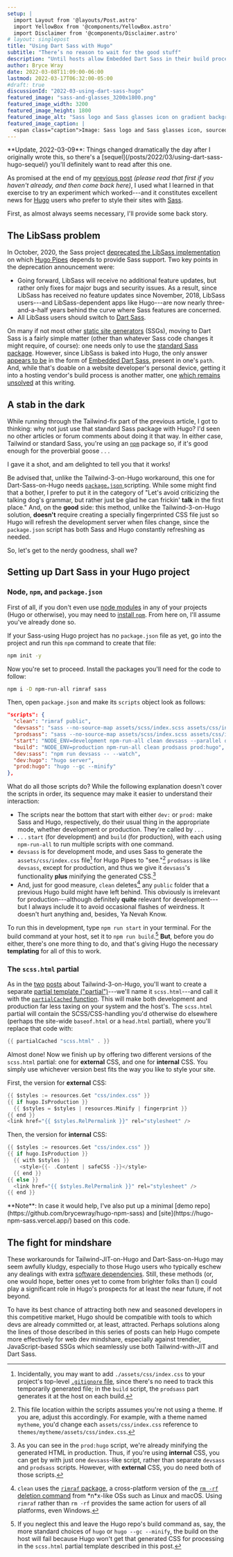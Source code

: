```yaml
---
setup: |
  import Layout from '@layouts/Post.astro'
  import YellowBox from '@components/YellowBox.astro'
  import Disclaimer from '@components/Disclaimer.astro'
# layout: singlepost
title: "Using Dart Sass with Hugo"
subtitle: "There’s no reason to wait for the good stuff"
description: "Until hosts allow Embedded Dart Sass in their build processes, here’s a not-too-hacky workaround for Sass-on-Hugo fans."
author: Bryce Wray
date: 2022-03-08T11:09:00-06:00
lastmod: 2022-03-17T06:32:00-05:00
#draft: true
discussionId: "2022-03-using-dart-sass-hugo"
featured_image: "sass-and-glasses_3200x1800.png"
featured_image_width: 3200
featured_image_height: 1800
featured_image_alt: "Sass logo and Sass glasses icon on gradient background"
featured_image_caption: |
  <span class="caption">Image: Sass logo and Sass glasses icon, sourced from <a href="https://sass-lang.com" target="_blank" rel="noopener">Sass website</a>; adapted in <a href="https://affinity.serif.com/en-us/designer/" target="_blank" rel="noopener">Affinity&nbsp;Designer</a></span>
---
```


<YellowBox>
**Update, 2022-03-09**: Things changed dramatically the day after I originally wrote this, so there's a [sequel](/posts/2022/03/using-dart-sass-hugo-sequel/) you'll definitely want to read after this one.
</YellowBox>

<Disclaimer />

As promised at the end of my [previous post](/posts/2022/03/making-tailwind-jit-work-hugo-version-3-edition/) *(please read that first if you haven't already, and then come back here)*, I used what I learned in that exercise to try an experiment which worked---and it constitutes excellent news for [Hugo](https://gohugo.io) users who prefer to style their sites with [Sass](https://sass-lang.com).

First, as almost always seems necessary, I'll provide some back story.

## The LibSass problem

In October, 2020, the Sass project [deprecated the LibSass implementation](https://sass-lang.com/blog/libsass-is-deprecated) on which [Hugo Pipes](https://gohugo.io/hugo-pipes) depends to provide Sass support. Two key points in the deprecation announcement were:

- Going forward, LibSass will receive no additional feature updates, but rather only fixes for major bugs and security issues. As a result, since LibSass has received no feature updates since November, 2018, LibSass users---and LibSass-dependent apps like Hugo---are now nearly three-and-a-half years behind the curve where Sass features are concerned.
- All LibSass users should switch to [Dart Sass](https://sass-lang.com/dart-sass).

On many if not most other [static site generators](https://jamstack.org/generators) (SSGs), moving to Dart Sass is a fairly simple matter (other than whatever Sass code changes it might require, of course): one needs only to use the [standard Sass package](https://github.com/sass/sass). However, since LibSass is baked into Hugo, the only answer [appears to be](https://discourse.gohugo.io/t/question-are-there-plans-to-support-dart-sass-and-its-newly-introduced-use-modular-system/21882) in the form of [Embedded Dart Sass](https://github.com/sass/dart-sass-embedded), present in one's `path`. And, while that's doable on a website developer's personal device, getting it into a hosting vendor's build process is another matter, one [which remains unsolved](https://discourse.gohugo.io/t/using-dart-sass-hugo-and-netlify/37099) at this writing.

## A stab in the dark

While running through the Tailwind-fix part of the previous article, I got to thinking: why not just use that standard Sass package with Hugo? I'd seen no other articles or forum comments about doing it that way. In either case, Tailwind or standard Sass, you're using an [`npm`](https://www.npmjs.com/) package so, if it's good enough for the proverbial goose&nbsp;.&nbsp;.&nbsp;.

I gave it a shot, and am delighted to tell you that it works!

Be advised that, unlike the Tailwind-3-on-Hugo workaround, this one for Dart-Sass-on-Hugo needs [`package.json` ](https://docs.npmjs.com/creating-a-package-json-file) scripting. While some might find that a bother, I prefer to put it in the category of "Let's avoid criticizing the talking dog's grammar, but rather just be glad he can frickin' **talk** in the first place." And, on the **good** side: this method, unlike the Tailwind-3-on-Hugo solution, **doesn't** require creating a specially fingerprinted CSS file just so Hugo will refresh the development server when files change, since the `package.json` script has both Sass and Hugo constantly refreshing as needed.

So, let's get to the nerdy goodness, shall we?

## Setting up Dart Sass in your Hugo project

### Node, `npm`, and `package.json`

First of all, if you don't even use [node modules](https://nodejs.org/api/modules.html) in any of your projects (Hugo or otherwise), you may need to [install `npm`](https://docs.npmjs.com/downloading-and-installing-node-js-and-npm). From here on, I'll assume you've already done so.

If your Sass-using Hugo project has no `package.json` file as yet, go into the project and run this `npm` command to create that file:

```bash
npm init -y
```

Now you're set to proceed. Install the packages you'll need for the code to follow:

```bash
npm i -D npm-run-all rimraf sass
```

Then, open `package.json` and make its `scripts` object look as follows:

```json
"scripts": {
  "clean": "rimraf public",
  "devsass": "sass --no-source-map assets/scss/index.scss assets/css/index.css",
  "prodsass": "sass --no-source-map assets/scss/index.scss assets/css/index.css --style=compressed",
  "start": "NODE_ENV=development npm-run-all clean devsass --parallel dev:*",
  "build": "NODE_ENV=production npm-run-all clean prodsass prod:hugo",
  "dev:sass": "npm run devsass -- --watch",
  "dev:hugo": "hugo server",
  "prod:hugo": "hugo --gc --minify"
},
```

What do all those scripts do? While the following explanation doesn't cover the scripts in order, its sequence may make it easier to understand their interaction:

- The scripts near the bottom that start with either `dev:` or `prod:` make Sass and Hugo, respectively, do their usual thing in the appropriate mode, whether development or production. They're called by&nbsp;.&nbsp;.&nbsp;.
- .&nbsp;.&nbsp;. `start` (for development) and `build` (for production), with each using `npm-run-all` to run multiple scripts with one command.
- `devsass` is for development mode, and uses Sass to generate the `assets/css/index.css` file[^ignore] for Hugo Pipes to "see."[^themes] `prodsass` is like `devsass`, except for production, and thus we give it `devsass`'s functionality **plus** minifying the generated CSS.[^minify]
- And, just for good measure, `clean` deletes[^rimraf] any `public` folder that a previous Hugo build might have left behind. This obviously is irrelevant for production---although definitely **quite** relevant for development---but I always include it to avoid occasional flashes of weirdness. It doesn't hurt anything and, besides, Ya Nevah Know.

[^ignore]: Incidentally, you may want to add `./assets/css/index.css` to your project's top-level [`.gitignore` file](https://git-scm.com/docs/gitignore), since there's no need to track this temporarily generated file; in the `build` script, the `prodsass` part generates it at the host on each build.

[^themes]: This file location within the scripts assumes you're not using a theme. If you are, adjust this accordingly. For example, with a theme named `mytheme`, you'd change each `assets/css/index.css` reference to `themes/mytheme/assets/css/index.css`.

[^minify]: As you can see in the `prod:hugo` script, we're already minifying the generated HTML in production. Thus, if you're using **internal** CSS, you can get by with just one `devsass`-like script, rather than separate `devsass` and `prodsass` scripts. However, with **external** CSS, you do need both of those scripts.

[^rimraf]: `clean` uses the [`rimraf` package](https://github.com/isaacs/rimraf), a cross-platform version of the [`rm -rf` deletion command](https://en.wikipedia.org/wiki/Rm_(Unix)) from \*n*x-like OSs such as Linux and macOS. Using `rimraf` rather than `rm -rf` provides the same action for users of all platforms, even Windows.

To run this in development, type `npm run start` in your terminal. For the build command at your host, set it to `npm run build`.[^hostBuild] **But**, before you do either, there's one more thing to do, and that's giving Hugo the necessary **templating** for all of this to work.

[^hostBuild]: If you neglect this and leave the Hugo repo's build command as, say, the more standard choices of `hugo` or `hugo --gc --minify`, the build on the host will fail because Hugo won't get that generated CSS for processing in the `scss.html` partial template described in this post.

### The `scss.html` partial

As in the [two](/posts/2021/11/making-tailwind-jit-work-hugo/) [posts](/posts/2022/03/making-tailwind-jit-work-hugo-version-3-edition/) about Tailwind-3-on-Hugo, you'll want to create a separate [partial template ("partial")](https://gohugo.io/templates/partials/)---we'll name it `scss.html`---and call it with the [`partialCached` function](https://gohugo.io/functions/partialcached/). This will make both development and production far less taxing on your system and the host's. The `scss.html` partial will contain the SCSS/CSS-handling you'd otherwise do elsewhere (perhaps the site-wide `baseof.html` or a `head.html` partial), where you'll replace that code with:

```go
{{ partialCached "scss.html" . }}
```

Almost done! Now we finish up by offering two different versions of the `scss.html` partial: one for **external** CSS, and one for **internal** CSS. You simply use whichever version best fits the way you like to style your site.

First, the version for **external** CSS:

```go
{{ $styles := resources.Get "css/index.css" }}
{{ if hugo.IsProduction }}
  {{ $styles = $styles | resources.Minify | fingerprint }}
{{ end }}
<link href="{{ $styles.RelPermalink }}" rel="stylesheet" />
```

Then, the version for **internal** CSS:

```go
{{ $styles := resources.Get "css/index.css" }}
{{ if hugo.IsProduction }}
  {{ with $styles }}
    <style>{{- .Content | safeCSS -}}</style>
  {{ end }}
{{ else }}
  <link href="{{ $styles.RelPermalink }}" rel="stylesheet" />
{{ end }}
```

<YellowBox>
**Note**: In case it would help, I've also put up a minimal [demo repo](https://github.com/brycewray/hugo-npm-sass) and [site](https://hugo-npm-sass.vercel.app/) based on this code.
</YellowBox>

## The fight for mindshare

These workarounds for Tailwind-JIT-on-Hugo and Dart-Sass-on-Hugo may seem awfully kludgy, especially to those Hugo users who typically eschew any dealings with extra [software dependencies](https://xkcd.com/2347/). Still, these methods (or, one would hope, better ones yet to come from brighter folks than I) could play a significant role in Hugo's prospects for at least the near future, if not beyond.

To have its best chance of attracting both new and seasoned developers in this competitive market, Hugo should be compatible with tools to which devs are already committed or, at least, attracted. Perhaps solutions along the lines of those described in this series of posts can help Hugo compete more effectively for web dev mindshare, especially against trendier, JavaScript-based SSGs which seamlessly use both Tailwind-with-JIT and Dart Sass.
